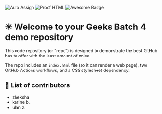 ![Auto Assign](https://github.com/geek-batch/demo-repository/actions/workflows/auto-assign.yml/badge.svg) ![Proof HTML](https://github.com/geek-batch/demo-repository/actions/workflows/proof-html.yml/badge.svg) <img src="https://cdn.rawgit.com/sindresorhus/awesome/d7305f38d29fed78fa85652e3a63e154dd8e8829/media/badge.svg" alt="Awesome Badge"/>

# ✳ Welcome to your Geeks Batch 4 demo repository

This code repository (or "repo") is designed to demonstrate the best GitHub has to offer with the least amount of noise.

The repo includes an `index.html` file (so it can render a web page), two GitHub Actions workflows, and a CSS stylesheet dependency.

## 🥷 List of contributors

- zheksha
- karine b.
- ulan z.
